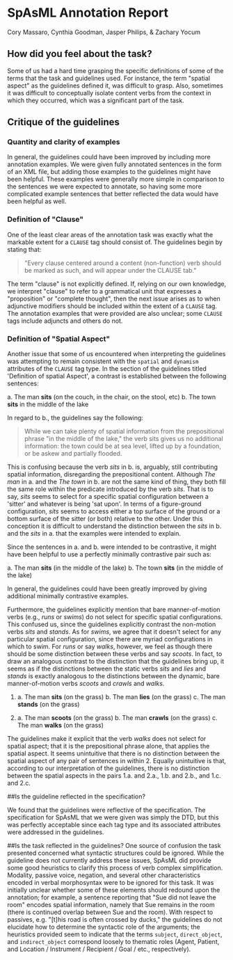 # SpAsML Annotation Report
Cory Massaro, Cynthia Goodman, Jasper Philips, & Zachary Yocum

## How did you feel about the task?
Some of us had a hard time grasping the specific definitions of some of the terms that the task and guidelines used.  For instance, the term "spatial aspect" as the guidelines defined it, was difficult to grasp.  Also, sometimes it was difficult to conceptually isolate content verbs from the context in which they occurred, which was a significant part of the task.
 
## Critique of the guidelines
### Quantity and clarity of examples
In general, the guidelines could have been improved by including more annotation examples.  We were given fully annotated sentences in the form of an XML file, but adding those examples to the guidelines might have been helpful.  These examples were generally more simple in comparison to the sentences we were expected to annotate, so having some more complicated example sentences that better reflected the data would have been helpful as well.

### Definition of "Clause"
One of the least clear areas of the annotation task was exactly what the markable extent for a `CLAUSE` tag should consist of. The guidelines begin by stating that:

>"Every clause centered around a content (non-function) verb should be marked as such, and will appear under the CLAUSE tab."

The term "clause" is not explicitly defined.  If, relying on our own knowledge, we interpret "clause" to refer to a grammatical unit that expresses a "proposition" or "complete thought", then the next issue arises as to when adjunctive modifiers should be included within the extent of a `CLAUSE` tag.  The annotation examples that were provided are also unclear; some `CLAUSE` tags include adjuncts and others do not.

### Definition of "Spatial Aspect"
Another issue that some of us encountered when interpreting the guidelines was attempting to remain consistent with the `spatial` and `dynamism` attributes of the `CLAUSE` tag type.  In the section of the guidelines titled 'Definition of spatial Aspect', a contrast is established between the following sentences:

a. The man **sits** (on the couch, in the chair, on the stool, etc)
b. The town **sits** in the middle of the lake

In regard to b., the guidelines say the following:

>While we can take plenty of spatial information from the prepositional phrase "in the middle of the lake," the verb sits gives us no additional information: the town could be at sea level, lifted up by a foundation, or be askew and partially flooded.

This is confusing because the verb *sits* in b. is, arguably, still contributing spatial information, disregarding the prepositional content. Although *The man* in a. and the *The town* in b. are not the same kind of thing, they both fill the same role within the predicate introduced by the verb *sits*. That is to say, *sits* seems to select for a specific spatial configuration between a 'sitter' and whatever is being 'sat upon'. In terms of a figure-ground configuration, *sits* seems to access either a top surface of the ground or a bottom surface of the sitter (or both) relative to the other. Under this conception it is difficult to understand the distinction between the *sits* in b. and the *sits* in a. that the examples were intended to explain.

Since the sentences in a. and b. were intended to be contrastive, it might have been helpful to use a perfectly minimally contrastive pair such as:

a. The man **sits** (in the middle of the lake)
b. The town **sits** (in the middle of the lake)

In general, the guidelines could have been greatly improved by giving additional minimally contrastive examples.

Furthermore, the guidelines explicitly mention that bare manner-of-motion verbs (e.g., *runs* or *swims*) do not select for specific spatial configurations. This confused us, since the guidelines explicitly contrast the non-motion verbs *sits* and *stands*. As for *swims*, we agree that it doesn't select for any particular spatial configuration, since there are myriad configurations in which to swim. For *runs* or say *walks*, however, we feel as though there should be some distinction between these verbs and say *scoots*. In fact, to draw an analogous contrast to the distinction that the guidelines bring up, it seems as if the distinctions between the static verbs *sits* and *lies* and *stands* is exactly analogous to the distinctions between the dynamic, bare manner-of-motion verbs *scoots* and *crawls* and *walks*.

1.
    a. The man **sits** (on the grass)
    b. The man **lies** (on the grass)
    c. The man **stands** (on the grass)

2.
    a. The man **scoots** (on the grass)
    b. The man **crawls** (on the grass)
    c. The man **walks** (on the grass)

The guidelines make it explicit that the verb *walks* does not select for spatial aspect; that it is the prepositional phrase alone, that applies the spatial aspect.  It seems unintuitive that there is no distinction between the spatial aspect of any pair of sentences in within 2.  Equally unintuitive is that, according to our interpretation of the guidelines, there is no distinction between the spatial aspects in the pairs 1.a. and 2.a., 1.b. and 2.b., and 1.c. and 2.c.

##Is the guideline reflected in the specification?

We found that the guidelines were reflective of the specification.  The specification for SpAsML that we were given was simply the DTD, but this was perfectly acceptable since each tag type and its associated attributes were addressed in the guidelines.

##Is the task reflected in the guidelines?
One source of confusion the task presented concerned what syntactic structures could be ignored. While the guideline does not currently address these issues, SpAsML did provide some good heuristics to clarify this process of verb complex simplification. Modality, passive voice, negation, and several other characteristics encoded in verbal morphosyntax were to be ignored for this task. It was initially unclear whether some of these elements should redound upon the annotation; for example, a sentence reporting that "Sue did not leave the room" encodes spatial information, namely that Sue remains in the room (there is continued overlap between Sue and the room). With respect to passives, e.g. "[t]his road is often crossed by ducks," the guidelines do not elucidate how to determine the syntactic role of the arguments; the heuristics provided seem to indicate that the terms `subject`, `direct_object`, and `indirect_object` correspond loosely to thematic roles (Agent, Patient, and Location / Instrument / Recipient / Goal / etc., respectively).